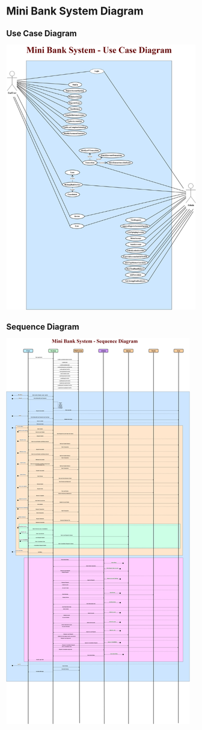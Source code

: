 # Mini Bank System Diagram

## Use Case Diagram
![Use Case Diagram](./images/BankSystemDiagramsUseCaseDiagram.png)

## Sequence Diagram
![Sequence Diagram](./images/BankSystemDiagramsSequenceDiagramo.png)